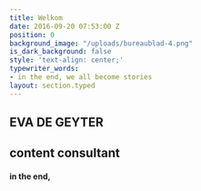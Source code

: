 ```yaml
---
title: Welkom
date: 2016-09-20 07:53:00 Z
position: 0
background_image: "/uploads/bureaublad-4.png"
is_dark_background: false
style: 'text-align: center;'
typewriter_words:
- in the end, we all become stories
layout: section.typed
---
```









## EVA DE GEYTER
## content consultant

#### <span id="typed">in the end,</span>